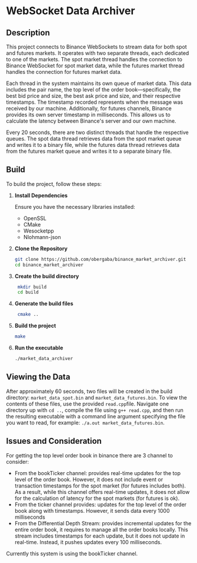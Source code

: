 # WebSocket Data Archiver

## Description

This project connects to Binance WebSockets to stream data for both spot and futures markets. It operates with two separate threads, each dedicated to one of the markets. The spot market thread handles the connection to Binance WebSocket for spot market data, while the futures market thread handles the connection for futures market data.

Each thread in the system maintains its own queue of market data. This data includes the pair name, the top level of the order book—specifically, the best bid price and size, the best ask price and size, and their respective timestamps. The timestamp recorded represents when the message was received by our machine. Additionally, for futures channels, Binance provides its own server timestamp in milliseconds. This allows us to calculate the latency between Binance's server and our own machine.

Every 20 seconds, there are two distinct threads that handle the respective queues. The spot data thread retrieves data from the spot market queue and writes it to a binary file, while the futures data thread retrieves data from the futures market queue and writes it to a separate binary file.

## Build

To build the project, follow these steps:

1. **Install Dependencies**

   Ensure you have the necessary libraries installed:
   - OpenSSL
   - CMake
   - Wesocketpp
   - Nlohmann-json

2. **Clone the Repository**
   ```sh
   git clone https://github.com/obergaba/binance_market_archiver.git
   cd binance_market_archiver
3. **Create the build directory**
   ```sh
    mkdir build
    cd build
4. **Generate the build files**
   ```sh
    cmake ..
5. **Build the project**
    ```sh
    make
6. **Run the executable**
    ```sh
    ./market_data_archiver

## Viewing the Data

After approximately 60 seconds, two files will be created in the build directory: ```market_data_spot.bin``` and ```market_data_futures.bin```. To view the contents of these files, use the provided ```read.cpp```file. Navigate one directory up with ```cd ..```, compile the file using ```g++ read.cpp```, and then run the resulting executable with a command line argument specifying the file you want to read, for example: ```./a.out market_data_futures.bin```.

## Issues and Consideration

For getting the top level order book in binance there are 3 channel to consider:
* From the bookTicker channel: provides real-time updates for the top level of the order book. However, it does not include event or transaction timestamps for the spot market (for futures includes both). As a result, while this channel offers real-time updates, it does not allow for the calculation of latency for the spot markets (for futures is ok).
* From the ticker channel provides: updates for the top level of the order book along with timestamps. However, it sends data every 1000 milliseconds 
* From the Differential Depth Stream: provides incremental updates for the entire order book, it requires to manage all the order books locally. This stream includes timestamps for each update, but it does not update in real-time. Instead, it pushes updates every 100 milliseconds.

Currently this system is using the bookTicker channel.